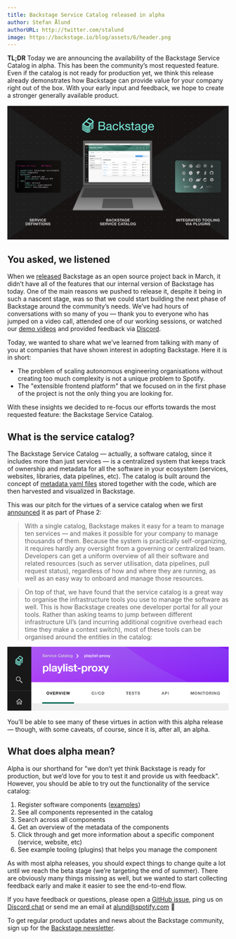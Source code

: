 ```yaml
---
title: Backstage Service Catalog released in alpha
author: Stefan Ålund
authorURL: http://twitter.com/stalund
image: https://backstage.io/blog/assets/6/header.png
---
```


**TL;DR** Today we are announcing the availability of the Backstage Service Catalog in alpha. This has been the community’s most requested feature. Even if the catalog is not ready for production yet, we think this release already demonstrates how Backstage can provide value for your company right out of the box. With your early input and feedback, we hope to create a stronger generally available product.

![img](assets/6/header.png)

<!--truncate-->

## You asked, we listened

When we [released](https://backstage.io/blog/2020/03/16/announcing-backstage) Backstage as an open source project back in March, it didn’t have all of the features that our internal version of Backstage has today. One of the main reasons we pushed to release it, despite it being in such a nascent stage, was so that we could start building the next phase of Backstage around the community’s needs. We’ve had hours of conversations with so many of you — thank you to everyone who has jumped on a video call, attended one of our working sessions, or watched our [demo videos](https://backstage.io/demos) and provided feedback via [Discord](https://discord.com/invite/MUpMjP2).

Today, we wanted to share what we’ve learned from talking with many of you at companies that have shown interest in adopting Backstage. Here it is in short:

- The problem of scaling autonomous engineering organisations without creating too much complexity is not a unique problem to Spotify.
- The "extensible frontend platform" that we focused on in the first phase of the project is not the only thing you are looking for.

With these insights we decided to re-focus our efforts towards the most requested feature: the Backstage Service Catalog.

## What is the service catalog?

The Backstage Service Catalog — actually, a software catalog, since it includes more than just services — is a centralized system that keeps track of ownership and metadata for all the software in your ecosystem (services, websites, libraries, data pipelines, etc). The catalog is built around the concept of [metadata yaml files](/docs/architecture-decisions/adr002-default-catalog-file-format.md#format) stored together with the code, which are then harvested and visualized in Backstage.

This was our pitch for the virtues of a service catalog when we first [announced](https://backstage.io/blog/2020/05/22/phase-2-service-catalog) it as part of Phase 2:

> With a single catalog, Backstage makes it easy for a team to manage ten services — and makes it possible for your company to manage thousands of them. Because the system is practically self-organizing, it requires hardly any oversight from a governing or centralized team. Developers can get a uniform overview of all their software and related resources (such as server utilisation, data pipelines, pull request status), regardless of how and where they are running, as well as an easy way to onboard and manage those resources.

> On top of that, we have found that the service catalog is a great way to organise the infrastructure tools you use to manage the software as well. This is how Backstage creates one developer portal for all your tools. Rather than asking teams to jump between different infrastructure UI’s (and incurring additional cognitive overhead each time they make a context switch), most of these tools can be organised around the entities in the catalog:

![img](assets/20-05-20/tabs.png)

You’ll be able to see many of these virtues in action with this alpha release — though, with some caveats, of course, since it is, after all, an alpha.

## What does alpha mean?

Alpha is our shorthand for "we don’t yet think Backstage is ready for production, but we’d love for you to test it and provide us with feedback". However, you should be able to try out the functionality of the service catalog:

1. Register software components ([examples](https://github.com/spotify/backstage/tree/master/packages/catalog-model/examples))
2. See all components represented in the catalog
3. Search across all components
4. Get an overview of the metadata of the components
5. Click through and get more information about a specific component (service, website, etc)
6. See example tooling (plugins) that helps you manage the component

As with most alpha releases, you should expect things to change quite a lot until we reach the beta stage (we’re targeting the end of summer). There are obviously many things missing as well, but we wanted to start collecting feedback early and make it easier to see the end-to-end flow.

If you have feedback or questions, please open a [GitHub issue](https://github.com/spotify/backstage/issues), ping us on [Discord chat](https://discord.gg/EBHEGzX) or send me an email at [alund@spotify.com](mailto:alund@spotify.com) 🙏

To get regular product updates and news about the Backstage community, sign up for the [Backstage newsletter](https://mailchi.mp/spotify/backstage-community).
